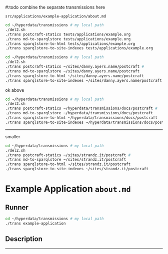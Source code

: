 #:todo combine the separate transmissions here

`src/applications/example-application/about.md`

```sh
cd ~/hyperdata/transmissions # my local path
./del2.sh
./trans postcraft-statics tests/applications/example.org
./trans md-to-sparqlstore tests/applications/example.org
./trans sparqlstore-to-html tests/applications/example.org
./trans sparqlstore-to-site-indexes tests/applications/example.org
```

```sh
cd ~/hyperdata/transmissions # my local path
./del2.sh
./trans postcraft-statics ~/sites/danny.ayers.name/postcraft #
./trans md-to-sparqlstore ~/sites/danny.ayers.name/postcraft
./trans sparqlstore-to-html ~/sites/danny.ayers.name/postcraft
./trans sparqlstore-to-site-indexes ~/sites/danny.ayers.name/postcraft
```

ok above

```sh
cd ~/hyperdata/transmissions # my local path
./del2.sh
./trans postcraft-statics ~/hyperdata/transmissions/docs/postcraft #
./trans md-to-sparqlstore ~/hyperdata/transmissions/docs/postcraft
./trans sparqlstore-to-html ~/hyperdata/transmissions/docs/postcraft
./trans sparqlstore-to-site-indexes ~/hyperdata/transmissions/docs/postcraft
```

---

smaller
```sh
cd ~/hyperdata/transmissions # my local path
./del2.sh
./trans postcraft-statics ~/sites/strandz.it/postcraft #
./trans md-to-sparqlstore ~/sites/strandz.it/postcraft
./trans sparqlstore-to-html ~/sites/strandz.it/postcraft
./trans sparqlstore-to-site-indexes ~/sites/strandz.it/postcraft
```





# Example Application `about.md`

## Runner

```sh
cd ~/hyperdata/transmissions # my local path
./trans example-application
```

## Description

---
